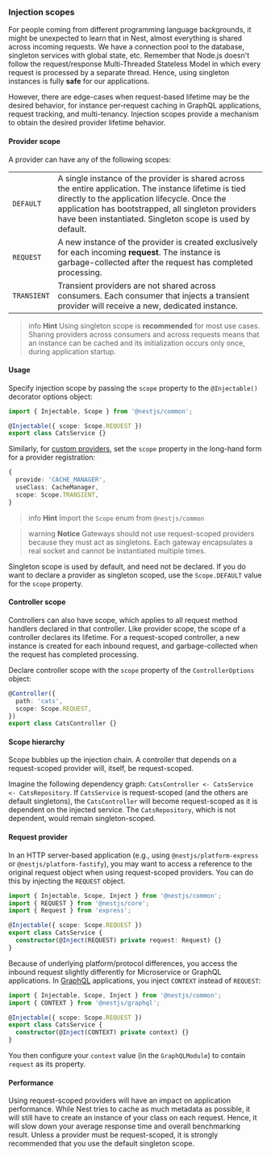 ### Injection scopes

For people coming from different programming language backgrounds, it might be unexpected to learn that in Nest, almost everything is shared across incoming requests. We have a connection pool to the database, singleton services with global state, etc. Remember that Node.js doesn't follow the request/response Multi-Threaded Stateless Model in which every request is processed by a separate thread. Hence, using singleton instances is fully **safe** for our applications.

However, there are edge-cases when request-based lifetime may be the desired behavior, for instance per-request caching in GraphQL applications, request tracking, and multi-tenancy. Injection scopes provide a mechanism to obtain the desired provider lifetime behavior.

#### Provider scope

A provider can have any of the following scopes:

<table>
  <tr>
    <td><code>DEFAULT</code></td>
    <td>A single instance of the provider is shared across the entire application. The instance lifetime is tied directly to the application lifecycle. Once the application has bootstrapped, all singleton providers have been instantiated. Singleton scope is used by default.</td>
  </tr>
  <tr>
    <td><code>REQUEST</code></td>
    <td>A new instance of the provider is created exclusively for each incoming <strong>request</strong>.  The instance is garbage-collected after the request has completed processing.</td>
  </tr>
  <tr>
    <td><code>TRANSIENT</code></td>
    <td>Transient providers are not shared across consumers. Each consumer that injects a transient provider will receive a new, dedicated instance.</td>
  </tr>
</table>

> info **Hint** Using singleton scope is **recommended** for most use cases. Sharing providers across consumers and across requests means that an instance can be cached and its initialization occurs only once, during application startup.

#### Usage

Specify injection scope by passing the `scope` property to the `@Injectable()` decorator options object:

```typescript
import { Injectable, Scope } from '@nestjs/common';

@Injectable({ scope: Scope.REQUEST })
export class CatsService {}
```

Similarly, for [custom providers](/fundamentals/custom-providers), set the `scope` property in the long-hand form for a provider registration:

```typescript
{
  provide: 'CACHE_MANAGER',
  useClass: CacheManager,
  scope: Scope.TRANSIENT,
}
```

> info **Hint** Import the `Scope` enum from `@nestjs/common`

> warning **Notice** Gateways should not use request-scoped providers because they must act as singletons. Each gateway encapsulates a real socket and cannot be instantiated multiple times.

Singleton scope is used by default, and need not be declared. If you do want to declare a provider as singleton scoped, use the `Scope.DEFAULT` value for the `scope` property.

#### Controller scope

Controllers can also have scope, which applies to all request method handlers declared in that controller. Like provider scope, the scope of a controller declares its lifetime. For a request-scoped controller, a new instance is created for each inbound request, and garbage-collected when the request has completed processing.

Declare controller scope with the `scope` property of the `ControllerOptions` object:

```typescript
@Controller({
  path: 'cats',
  scope: Scope.REQUEST,
})
export class CatsController {}
```

#### Scope hierarchy

Scope bubbles up the injection chain. A controller that depends on a request-scoped provider will, itself, be request-scoped.

Imagine the following dependency graph: `CatsController <- CatsService <- CatsRepository`. If `CatsService` is request-scoped (and the others are default singletons), the `CatsController` will become request-scoped as it is dependent on the injected service. The `CatsRepository`, which is not dependent, would remain singleton-scoped.

#### Request provider

In an HTTP server-based application (e.g., using `@nestjs/platform-express` or `@nestjs/platform-fastify`), you may want to access a reference to the original request object when using request-scoped providers. You can do this by injecting the `REQUEST` object.

```typescript
import { Injectable, Scope, Inject } from '@nestjs/common';
import { REQUEST } from '@nestjs/core';
import { Request } from 'express';

@Injectable({ scope: Scope.REQUEST })
export class CatsService {
  constructor(@Inject(REQUEST) private request: Request) {}
}
```

Because of underlying platform/protocol differences, you access the inbound request slightly differently for Microservice or GraphQL applications. In [GraphQL](/graphql/quick-start) applications, you inject `CONTEXT` instead of `REQUEST`:

```typescript
import { Injectable, Scope, Inject } from '@nestjs/common';
import { CONTEXT } from '@nestjs/graphql';

@Injectable({ scope: Scope.REQUEST })
export class CatsService {
  constructor(@Inject(CONTEXT) private context) {}
}
```

You then configure your `context` value (in the `GraphQLModule`) to contain `request` as its property.

#### Performance

Using request-scoped providers will have an impact on application performance. While Nest tries to cache as much metadata as possible, it will still have to create an instance of your class on each request. Hence, it will slow down your average response time and overall benchmarking result. Unless a provider must be request-scoped, it is strongly recommended that you use the default singleton scope.
